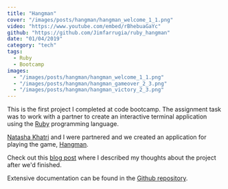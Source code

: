 ```yaml
---
title: "Hangman"
cover: "/images/posts/hangman/hangman_welcome_1_1.png"
video: "https://www.youtube.com/embed/rBhebuaGaYc"
github: "https://github.com/Jimfarrugia/ruby_hangman"
date: "01/04/2019"
category: "tech"
tags:
  - Ruby
  - Bootcamp
images:
  - "/images/posts/hangman/hangman_welcome_1_1.png"
  - "/images/posts/hangman/hangman_gameover_2_3.png"
  - "/images/posts/hangman/hangman_victory_2_3.png"
---
```


This is the first project I completed at code bootcamp. The assignment task was to work with a partner to create an interactive terminal application using the [Ruby](https://en.wikipedia.org/wiki/Ruby_(programming_language)) programming language.

[Natasha Khatri](https://github.com/tashk85) and I were partnered and we created an application for playing the game, [Hangman](https://en.wikipedia.org/wiki/Hangman_(game)).

Check out this [blog post](https://medium.com/@jim_farrugia/code-bootcamp-week-3-first-project-c912a9310c36) where I described my thoughts about the project after we'd finished.

Extensive documentation can be found in the [Github repository](https://github.com/Jimfarrugia/ruby_hangman).
